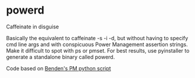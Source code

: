 # powerd
Caffeinate in disguise

Basically the equivalent to caffeinate -s -i -d, but without having to specify cmd line args and with conspicuous Power Management assertion strings. Make it difficult to spot with ps or pmset. For best results, use pyinstaller to generate a standalone binary called powerd.

Code based on [Benden's PM python script](https://benden.us/journal/2014/OS-X-Power-Management-No-Sleep-Howto/)
